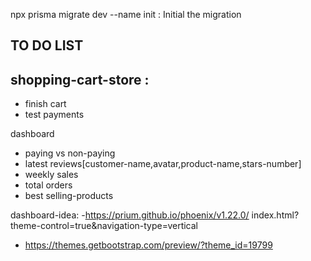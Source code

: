 npx prisma migrate dev --name init : Initial the migration



TO DO LIST
----------


shopping-cart-store :
----------
- finish cart
- test payments

dashboard
- paying vs non-paying
- latest reviews[customer-name,avatar,product-name,stars-number]
- weekly sales
- total orders
- best selling-products


dashboard-idea:
-https://prium.github.io/phoenix/v1.22.0/
index.html?theme-control=true&navigation-type=vertical
- https://themes.getbootstrap.com/preview/?theme_id=19799









<script setup>
import { onMounted, ref } from 'vue'
import { Chart, registerables } from 'chart.js'
Chart.register(...registerables)

definePageMeta({ layout: 'admin' })

const dashboardData=ref(null)
const { data, refresh } = await useFetch("/api/admin/dashboard/dashboard-data");
dashboardData.value = data.value
    

const chartRef = ref(null)

const chartData = {
  labels: [
    'May 10', 'May 11', 'May 12', 'May 13', 'May 14',
    'May 15', 'May 16', 'May 17', 'May 18', 'May 19'
  ],
  datasets: [
    {
      label: 'Payments ($)',
      data: [120, 90, 150, 80, 200, 170, 60, 130, 95, 140],
      fill: false,
      borderColor: '#3b82f6',
      backgroundColor: '#cfe2ff',
      tension: 0.3,
      pointBackgroundColor: '#3b82f6'
    }
  ]
}


onMounted(() => {
  const ctx = chartRef.value.getContext('2d')
  new Chart(ctx, {
    type: 'line',
    data: chartData,
    options: {
      responsive: true,
      plugins: {
        legend: {
          position: 'top'
        },
        title: {
          display: true,
          text: 'Earnings Over Time'
        }
      }
    }
  })
})
</script>

<template>
  <div class="h-screen">
    <h1 class="text-2xl mb-4">Dashboard</h1>
{{dashboardData}}
    <div class="grid grid-cols-1 md:grid-cols-2 xl:grid-cols-3 gap-6 mb-6">
      <div class="bg-white p-4 rounded-2xl shadow-md">
        <h2 class="text-xl font-semibold mb-3">Earnings</h2>
        <p class="text-gray-600 text-xl">$12,430</p>
      </div>
      <div class="bg-white p-4 rounded-2xl shadow-md">
        <h2 class="text-xl font-semibold mb-3">Customers</h2>
        <p class="text-gray-600 text-xl">2,320</p>
      </div>
      <div class="bg-white p-4 rounded-2xl shadow-md">
        <h2 class="text-xl font-semibold mb-3">Orders</h2>
        <p class="text-gray-600 text-xl">458</p>
      </div>
    </div>

    <div class="bg-white p-6 rounded-2xl shadow-md">
      <canvas ref="chartRef" height="120"></canvas>
    </div>
  </div>
</template>
